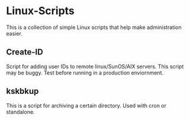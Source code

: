 # Linux-Scripts
This is a collection of simple Linux scripts that help make administration easier.

## Create-ID
Script for adding user IDs to remote linux/SunOS/AIX servers. This script may be buggy. Test before running in a production enviornment. 

## kskbkup
This is a script for archiving a certain directory. Used with cron or standalone.
